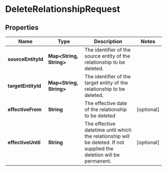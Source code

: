 

# DeleteRelationshipRequest


## Properties

| Name | Type | Description | Notes |
|------------ | ------------- | ------------- | -------------|
|**sourceEntityId** | **Map&lt;String, String&gt;** | The identifier of the source entity of the relationship to be deleted. |  |
|**targetEntityId** | **Map&lt;String, String&gt;** | The identifier of the target entity of the relationship to be deleted. |  |
|**effectiveFrom** | **String** | The effective date of the relationship to be deleted |  [optional] |
|**effectiveUntil** | **String** | The effective datetime until which the relationship will be deleted. If not supplied the deletion will be permanent. |  [optional] |



